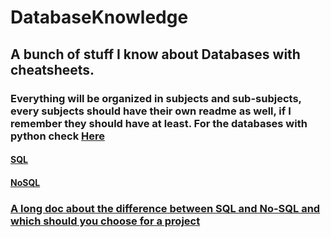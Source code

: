# DatabaseKnowledge
## A bunch of stuff I know about Databases with cheatsheets.
### Everything will be organized in subjects and sub-subjects, every subjects should have their own readme as well, if I remember they should have at least. For the databases with python check [Here](https://github.com/DeusExAliquo/Knowledge/tree/main/PythonKnowledge/Database)

#### [SQL](https://github.com/DeusExAliquo/Knowledge/tree/main/DatabaseKnowledge/SQL)

#### [NoSQL](https://github.com/DeusExAliquo/Knowledge/tree/main/DatabaseKnowledge/NoSQL)

### [A long doc about the difference between SQL and No-SQL and which should you choose for a project](https://www.ml4devs.com/articles/datastore-choices-sql-vs-nosql-database/)